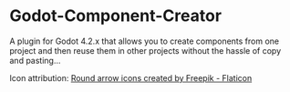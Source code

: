 # Godot-Component-Creator
A plugin for Godot 4.2.x that allows you to create components from one project and then reuse them in other projects without the hassle of copy and pasting...

Icon attribution: <a href="[https://www.flaticon.com/free-icons/round-arrow](https://www.flaticon.com/free-icon/rotation_2161786)" title="round arrow icons">Round arrow icons created by Freepik - Flaticon</a>
